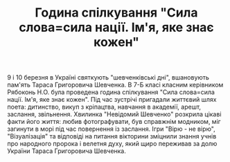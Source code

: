 ﻿---
title: Година спілкування "Сила слова=сила нації. Ім'я, яке знає кожен"
---

9 і 10 березня в Україні святкують "шевченківські дні", вшановують пам'ять Тараса Григоровича Шевченка. В 7-Б класі класним керівником Рябоконь Н.О. була проведена година спілкування "Сила слова=сила нації. Ім'я, яке знає кожен". Під час зустрічі пригадали життєвий шлях поета: дитинство, викуп з кріпацтва, навчання в академії, арешт, заслання, звільнення. Хвилинка "Невідомий Шевченко" розкрила цікаві факти його життя: любив фотографувати, був справжнім модником, міг загинути в морі під час повернення із заслання. Ігри "Вірю - не вірю", "Візуалізація" та відповіді на питання вікторини зміцнили знання учнів про народного пророка і велетня духу, який щиро переживав за долю України Тараса Григоровича Шевченка.

<slideshow />